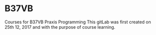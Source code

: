 # B37VB
Courses for B37VB Praxis Programming
This gitLab was first created on 25th 12, 2017 and with the purpose of course learning.
